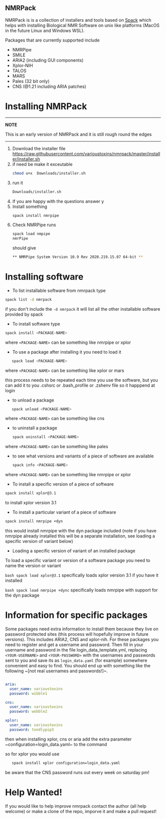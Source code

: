 ## NMRPack

NMRPack is is a collection of installers and tools based on [Spack](https://spack.io) which helps with installing Biological NMR Software on unix like platforms (MacOS in the future Linux and Windows WSL).

Packages that are currently supported include

* NMRPipe
* SMILE
* ARIA2 (including GUI components)
* Xplor-NIH
* TALOS
* MARS 
* Pales (32 bit only)
* CNS (@1.21 including ARIA patches)

# Installing NMRPack

---
**NOTE**

This is an early version of NMRPack and it is still rough round the edges

---

1. Download the installer file https://raw.githubusercontent.com/varioustoxins/nmrpack/master/installer/installer.sh
2. if need be make it exceutable 
   ```bash
   chmod u+x  Downloads/installer.sh
   ```
3. run it 
   ```bash
   Downloads/installer.sh
   ```
4. If you are happy with the questions answer y
5. Install something
    ```bash
    spack install nmrpipe
    ```
6. Check NMRPipe runs
    ```bash
    spack load nmpipe
    nmrPipe
    ```
    should give
    ```bash
    ** NMRPipe System Version 10.9 Rev 2020.219.15.07 64-bit **
    ```
# Installing software

* To list installable software from nmrpack type 

```bash
spack list -d nmrpack
```

if you don't include the ```-d nmrpack``` it will list all the other installable software provided by spack

* To install software type

```bash
spack install <PACKAGE-NAME>
```

where ```<PACKAGE-NAME>``` can be something like nmrpipe or xplor
   
* To use a package after installing it you need to load it
 
```bash
   spack load <PACKAGE-NAME>
   ```
   
where ```<PACKAGE-NAME>``` can be something like xplor or mars
   
this process needs to be repeated each time you use the software, but you can add it to you .cshsrc or .bash_profile or .zshenv file so it happpend at login
   
* to unload a package 

```bash
   spack unload <PACKAGE-NAME>
   ```

where ```<PACKAGE-NAME>``` can be something like cns
   
* to uninstall a package

   ```bash
   spack uninstall <PACKAGE-NAME>
   ```

where ```<PACKAGE-NAME>``` can be something like pales

* to see what versions and variants of a piece of software are available

   ```bash
   spack info <PACKAGE-NAME>
   ```

where ```<PACKAGE-NAME>``` can be something like nmrpipe or xplor

* To install a specific version of a piece of software

```bash 
spack install xplor@3.1
```

to install xplor version 3.1

* To install a particular variant of a piece of software

```bash
spack install nmrpipe +dyn
```

this would install nmrpipe with the dyn package included (note if you have nmrpipe already installed this will be a separate installation, see loading a specific version of variant below)

* Loading a specific version of variant of an installed  package

To load a specific variant or version of a software package you need to name the version or variant

```bash spack load xplor@3.1```  specifically loads xplor version 3.1 if you have it installed

```bash spack load nmrpipe +dync```  specifically loads nmrpipe with support for the dyn package 

# Information for specific packages

Some packages need extra information to install them because they live on password protected sites (this process will hopefully improve in future versions).
This includes ARIA2, CNS and xplor-nih. For these packages you need to register and get a username and password. Then fill in your username and password in the file login_data_template.yml, replacing ```<YOUR-USERNAME>``` and ```<YOUR-PASSWORD>``` with the usernames and passwords sent to you and save its as ```login_data.yaml``` (for example) somewhere convenient and easy to find. You should end up with something like the following ~[not real usernames and passwords!]~.

```yaml

aria:
  user_name: varioustoxins
  password: wibble1

cns:
  user_name: varioustoxins
  password: wobble2

xplor:
  user_name: varioustoxins
  password: toodlypip3
```

then when installing xplor, cns or aria add the extra parameter ~configuration=login_data.yaml~ to the command

so for xplor you would use

```bash
   spack install xplor configuration=login_data.yaml
   ```

be aware that the CNS password runs out every week on saturday pm!

# Help Wanted!

If you would like to help improve nmrpack contact the author (all help welcome) or make a clone of the repo, imporve it and make a pull request!
